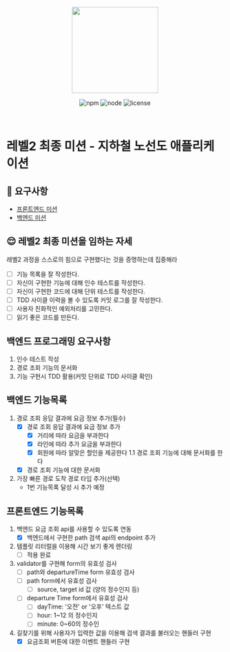 <p align="center">
    <img width="200px;" src="https://raw.githubusercontent.com/woowacourse/atdd-subway-admin-frontend/master/images/main_logo.png"/>
</p>
<p align="center">
  <img alt="npm" src="https://img.shields.io/badge/npm-%3E%3D%205.5.0-blue">
  <img alt="node" src="https://img.shields.io/badge/node-%3E%3D%209.3.0-blue">
  <img alt="license" src="https://img.shields.io/github/license/woowacourse/atdd-subway-2020">
</p>

<br>

# 레벨2 최종 미션 - 지하철 노선도 애플리케이션

## 🎯 요구사항
- [프론트엔드 미션](https://github.com/woowacourse/atdd-subway-2020/blob/master/frontend-mission.md)
- [백엔드 미션](https://github.com/woowacourse/atdd-subway-2020/blob/master/backend-mission.md)

## 😌 레벨2 최종 미션을 임하는 자세
레벨2 과정을 스스로의 힘으로 구현했다는 것을 증명하는데 집중해라
- [ ] 기능 목록을 잘 작성한다.  
- [ ] 자신이 구현한 기능에 대해 인수 테스트를 작성한다.
- [ ] 자신이 구현한 코드에 대해 단위 테스트를 작성한다.
- [ ] TDD 사이클 이력을 볼 수 있도록 커밋 로그를 잘 작성한다.
- [ ] 사용자 친화적인 예외처리를 고민한다.
- [ ] 읽기 좋은 코드를 만든다.

## 백엔드 프로그래밍 요구사항
1. 인수 테스트 작성
2. 경로 조회 기능의 문서화
3. 기능 구현시 TDD 활용(커밋 단위로 TDD 사이클 확인)

## 백엔드 기능목록
1. 경로 조회 응답 결과에 요금 정보 추가(필수)
    - [x] 경로 조회 응답 결과에 요금 정보 추가
        - [x] 거리에 따라 요금을 부과한다 
        - [x] 라인에 따라 추가 요금을 부과한다
        - [x] 회원에 따라 알맞은 할인을 제공한다
1.1 경로 조회 기능에 대해 문서화를 한다
    - [x] 경로 조회 기능에 대한 문서화
2. 가장 빠른 경로 도착 경로 타입 추가(선택)
    - 1번 기능목록 달성 시 추가 예정
    
## 프론트엔드 기능목록
1. 백엔드 요금 조회 api를 사용할 수 있도록 연동
    - [x] 백엔드에서 구현한 path 검색 api의 endpoint 추가
2. 템플릿 리터럴을 이용해 시간 보기 좋게 렌더링
    - [ ] 적용 완료
3. validator를 구현해 form의 유효성 검사
    - [ ] path와 departureTime form 유효성 검사
    - [ ] path form에서 유효성 검사
        - [ ] source, target id 값 (양의 정수인지 등)
    - [ ] departure Time form에서 유효성 검사
        - [ ] dayTime: '오전' or '오후' 텍스트 값
        - [ ] hour: 1~12 의 정수인지
        - [ ] minute: 0~60의 정수인
4. 길찾기를 위해 사용자가 입력한 값을 이용해 검색 결과를 불러오는 핸들러 구현
    - [x] 요금조회 버튼에 대한 이벤트 핸들러 구현